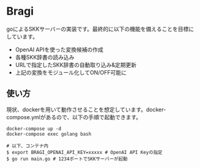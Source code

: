 # Bragi

goによるSKKサーバーの実装です。最終的に以下の機能を備えることを目標にしています。

- OpenAI APIを使った変換候補の作成
- 各種SKK辞書の読み込み
- URLで指定したSKK辞書の自動取り込み&定期更新
- 上記の変換をモジュール化してON/OFF可能に

## 使い方

現状、dockerを用いて動作させることを想定しています。docker-compose.ymlがあるので、以下の手順で起動できます。

```
docker-compose up -d
docker-compose exec golang bash

# 以下、コンテナ内
$ export BRAGI_OPENAI_API_KEY=xxxxx # OpenAI API Keyの指定
$ go run main.go # 1234ポートでSKKサーバーが起動
```

